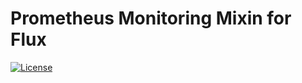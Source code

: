 # Prometheus Monitoring Mixin for Flux

[![License](https://img.shields.io/badge/License-Apache%202.0-blue.svg)](https://opensource.org/licenses/Apache-2.0)


